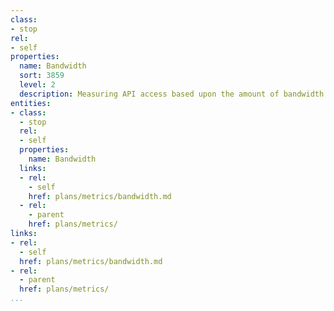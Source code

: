 ```yaml
---
class:
- stop
rel:
- self
properties:
  name: Bandwidth
  sort: 3859
  level: 2
  description: Measuring API access based upon the amount of bandwidth used.
entities:
- class:
  - stop
  rel:
  - self
  properties:
    name: Bandwidth
  links:
  - rel:
    - self
    href: plans/metrics/bandwidth.md
  - rel:
    - parent
    href: plans/metrics/
links:
- rel:
  - self
  href: plans/metrics/bandwidth.md
- rel:
  - parent
  href: plans/metrics/
...
```

